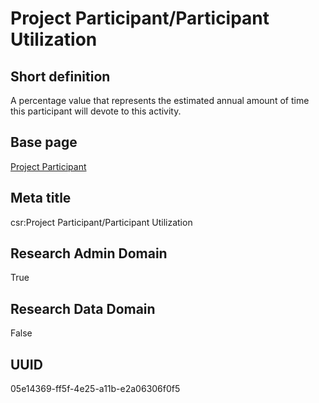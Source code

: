 # Project Participant/Participant Utilization
## Short definition
A percentage value that represents the estimated annual amount of time this participant will devote to this activity.
## Base page
[Project Participant](../../Objects/Project%20Participant.md)
## Meta title
csr:Project Participant/Participant Utilization
## Research Admin Domain
True
## Research Data Domain
False
## UUID
05e14369-ff5f-4e25-a11b-e2a06306f0f5
